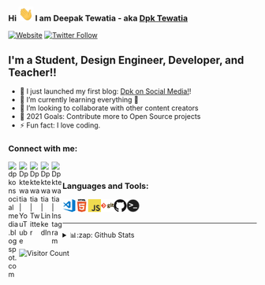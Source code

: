 ### Hi <img src="https://raw.githubusercontent.com/ABSphreak/ABSphreak/master/gifs/Hi.gif" width="30px">  I am Deepak Tewatia - aka [Dpk Tewatia][website]

<!-- ### Hi there, I'm Dpk Tewatia - aka [Dpk Tewatia][website] 👋 -->

[![Website](https://img.shields.io/website?label=dpkonsocialmedia.blogspot.com&style=for-the-badge&url=https%3A%2F%2Fcodestackr.com)](https://dpkonsocialmedia.blogspot.com)
[![Twitter Follow](https://img.shields.io/twitter/follow/DpkTewatia?color=1DA1F2&logo=twitter&style=for-the-badge)](https://twitter.com/intent/follow?original_referer=https%3A%2F%2Fgithub.com%2FcodeSTACKr&screen_name=Dpktewatia)

## I'm a Student, Design Engineer, Developer, and Teacher!!

- 🔭 I just launched my first blog: [Dpk on Social Media!][website]!
- 🌱 I’m currently learning everything 🤣
- 👯 I’m looking to collaborate with other content creators
- 🥅 2021 Goals: Contribute more to Open Source projects
- ⚡ Fun fact: I love coding.

<!-- ### Spotify Playing 🎧

[<img src="https://now-playing-codestackr.vercel.app/api/spotify-playing" alt="codeSTACKr Spotify Playing" width="350" />](https://open.spotify.com/user/swyqyimdc12jajde4vpwd2x1b) -->

### Connect with me:

[<img align="left" alt="dpkonsocialmedia.blogspot.com" width="22px" src="https://img.icons8.com/color/48/000000/domain.png"/>][website]
[<img align="left" alt="Dpktewatia | YouTube" width="22px" src="https://img.icons8.com/color/144/000000/youtube-play.png" />][youtube]
[<img align="left" alt="Dpktewatia | Twitter" width="22px" src="https://img.icons8.com/fluent/50/000000/twitter.png" />][twitter]
[<img align="left" alt="Dpktewatia | LinkedIn" width="22px" src="https://img.icons8.com/fluent/144/000000/linkedin.png" />][linkedin]
[<img align="left" alt="Dpktewatia | Instagram" width="22px" src="https://img.icons8.com/fluent/48/000000/instagram-new.pngg" />][instagram]

<br />

### Languages and Tools:

[<img align="left" alt="Visual Studio Code" width="26px" src="https://raw.githubusercontent.com/github/explore/80688e429a7d4ef2fca1e82350fe8e3517d3494d/topics/visual-studio-code/visual-studio-code.png" />][webdevplaylist]
[<img align="left" alt="HTML5" width="26px" src="https://raw.githubusercontent.com/github/explore/80688e429a7d4ef2fca1e82350fe8e3517d3494d/topics/html/html.png" />][webdevplaylist]
<!-- [<img align="left" alt="CSS3" width="26px" src="https://raw.githubusercontent.com/github/explore/80688e429a7d4ef2fca1e82350fe8e3517d3494d/topics/css/css.png" />][cssplaylist]
[<img align="left" alt="Sass" width="26px" src="https://raw.githubusercontent.com/github/explore/80688e429a7d4ef2fca1e82350fe8e3517d3494d/topics/sass/sass.png" />][cssplaylist]-->
[<img align="left" alt="JavaScript" width="26px" src="https://raw.githubusercontent.com/github/explore/80688e429a7d4ef2fca1e82350fe8e3517d3494d/topics/javascript/javascript.png" />][jsplaylist]
<!--[<img align="left" alt="React" width="26px" src="https://raw.githubusercontent.com/github/explore/80688e429a7d4ef2fca1e82350fe8e3517d3494d/topics/react/react.png" />][reactplaylist]
[<img align="left" alt="Gatsby" width="26px" src="https://raw.githubusercontent.com/github/explore/e94815998e4e0713912fed477a1f346ec04c3da2/topics/gatsby/gatsby.png" />][webdevplaylist]
[<img align="left" alt="GraphQL" width="26px" src="https://raw.githubusercontent.com/github/explore/80688e429a7d4ef2fca1e82350fe8e3517d3494d/topics/graphql/graphql.png" />][webdevplaylist]
[<img align="left" alt="Node.js" width="26px" src="https://raw.githubusercontent.com/github/explore/80688e429a7d4ef2fca1e82350fe8e3517d3494d/topics/nodejs/nodejs.png" />][webdevplaylist]
[<img align="left" alt="Deno" width="26px" src="https://raw.githubusercontent.com/github/explore/361e2821e2dea67711cde99c9c40ed357061cf27/topics/deno/deno.png" />][webdevplaylist]
[<img align="left" alt="SQL" width="26px" src="https://raw.githubusercontent.com/github/explore/80688e429a7d4ef2fca1e82350fe8e3517d3494d/topics/sql/sql.png" />][webdevplaylist]
[<img align="left" alt="MySQL" width="26px" src="https://raw.githubusercontent.com/github/explore/80688e429a7d4ef2fca1e82350fe8e3517d3494d/topics/mysql/mysql.png" />][webdevplaylist]
[<img align="left" alt="MongoDB" width="26px" src="https://raw.githubusercontent.com/github/explore/80688e429a7d4ef2fca1e82350fe8e3517d3494d/topics/mongodb/mongodb.png" />][webdevplaylist] -->
[<img align="left" alt="Git" width="26px" src="https://raw.githubusercontent.com/github/explore/80688e429a7d4ef2fca1e82350fe8e3517d3494d/topics/git/git.png" />][webdevplaylist]
[<img align="left" alt="GitHub" width="26px" src="https://raw.githubusercontent.com/github/explore/78df643247d429f6cc873026c0622819ad797942/topics/github/github.png" />][webdevplaylist]
[<img align="left" alt="Terminal" width="26px" src="https://raw.githubusercontent.com/github/explore/80688e429a7d4ef2fca1e82350fe8e3517d3494d/topics/terminal/terminal.png" />][webdevplaylist]

<br />
<br />

---

<!-- ### 📺 Latest YouTube Videos 

<!-- YOUTUBE:START -->
<!-- - [Vite 2.0 Crash Course | Super Fast Build Tool for JavaScript, React, Vue, Svelte, & Lit (2021)](https://www.youtube.com/watch?v=LQQ3CR2JTX8)
- [Edit Images in VS Code!?! | Luna Paint Extension](https://www.youtube.com/watch?v=I_6bZQZheC0)
- [Web Development Tutorial (JavaScript, HTML, CSS) Rock Paper Scissors Game](https://www.youtube.com/watch?v=P_H4_miTKsI)
- [Top VS Code Updates | v1.55 Released!! | Tips & Tricks 2021 (Visual Studio Code)](https://www.youtube.com/watch?v=rXPmjkaTA9A)
- [I QUIT My Job as an Engineer...](https://www.youtube.com/watch?v=wskcgc2AeV8) -->
<!-- YOUTUBE:END -->

<!-- ➡️ [more videos...](https://youtube.com/codestackr)

--- 

<!-- ### 📕 Latest Blog Posts

<!-- BLOG-POST-LIST:START -->
<!-- - [How To Pass Application Tracking Systems (ATS) & Get Interviews - Resume Tips for Software Developer](https://dev.to/codestackr/how-to-pass-application-tracking-systems-ats-get-interviews-resume-tips-for-software-developer-4bmo)
- [Microinteractions: Password Validation Animation](https://dev.to/codestackr/microinteractions-password-validation-animation-5629)
- [Notion + YouTube - A Powerful Combination for Productivity](https://dev.to/codestackr/notion-youtube-a-powerful-combination-for-productivity-1def)
- [Regular Expressions (RegEx) Crash Course](https://dev.to/codestackr/regular-expressions-regex-crash-course-248n)
- [Emmet Part 2 - Advanced](https://dev.to/codestackr/emmet-part-2-advanced-4c65)
<!-- BLOG-POST-LIST:END -->

<!-- ➡️ [more blog posts...](https://codestackr.com)

---

<!-- <details>
  <summary>:zap: Recent GitHub Activity</summary>
  
<!--START_SECTION:activity-->
<!-- 1. ❌ Closed PR [#1](https://github.com/codeSTACKr/spotify-now-playing/pull/1) in [codeSTACKr/spotify-now-playing](https://github.com/codeSTACKr/spotify-now-playing)
2. 🗣 Commented on [#1](https://github.com/codeSTACKr/spotify-now-playing/issues/1) in [codeSTACKr/spotify-now-playing](https://github.com/codeSTACKr/spotify-now-playing)
3. ❗️ Closed issue [#8](https://github.com/codeSTACKr/free-developer-resources/issues/8) in [codeSTACKr/free-developer-resources](https://github.com/codeSTACKr/free-developer-resources)
4. 🗣 Commented on [#8](https://github.com/codeSTACKr/free-developer-resources/issues/8) in [codeSTACKr/free-developer-resources](https://github.com/codeSTACKr/free-developer-resources)
5. 🗣 Commented on [#7](https://github.com/codeSTACKr/free-developer-resources/issues/7) in [codeSTACKr/free-developer-resources](https://github.com/codeSTACKr/free-developer-resources)
<!--END_SECTION:activity-->

 <!-- </details> -->
 
  <details>
<summary>📊:zap: Github Stats</summary>

<p align="center"> <img src="https://github-readme-stats.vercel.app/api?username=dpktewatia&show_icons=true&theme=gotham" alt="Dpk Tewatia | Stats" />

</details>

<!-- <details>
  <summary>:zap: GitHub Stats</summary>
  <img align="left" alt="DpkTewatia's GitHub Stats" src="https://github-readme-stats-codestackr.vercel.app/api?username=dpktewatia&show_icons=true&hide_border=true" />
</details> -->

![Visitor Count](https://profile-counter.glitch.me/{dpktewatia}/count.svg)

[website]: https://dpkonsocialmedia.blogspot.com
[course]: http://csharpcorner.com
[twitter]: https://twitter.com/dpktewatia
[youtube]: https://www.youtube.com/channel/UC4QDXuNGTpXfxaCdKWpLlZw
[instagram]: https://www.instagram.com/dpk_tewatia/
[linkedin]: https://www.linkedin.com/in/dpk-tewatia-640b68113/
[webdevplaylist]: https://www.youtube.com/channel/UC4QDXuNGTpXfxaCdKWpLlZw
[jsplaylist]: https://www.youtube.com/channel/UC4QDXuNGTpXfxaCdKWpLlZw
[cssplaylist]: https://www.youtube.com/channel/UC4QDXuNGTpXfxaCdKWpLlZw
[reactplaylist]: https://www.youtube.com/channel/UC4QDXuNGTpXfxaCdKWpLlZw

